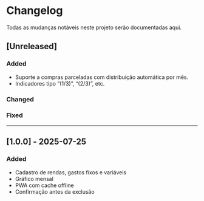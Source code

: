 # Changelog

Todas as mudanças notáveis neste projeto serão documentadas aqui.

## [Unreleased]
### Added
- Suporte a compras parceladas com distribuição automática por mês.
- Indicadores tipo “(1/3)”, “(2/3)”, etc.

### Changed

### Fixed

---

## [1.0.0] - 2025-07-25
### Added
- Cadastro de rendas, gastos fixos e variáveis
- Gráfico mensal
- PWA com cache offline
- Confirmação antes da exclusão
